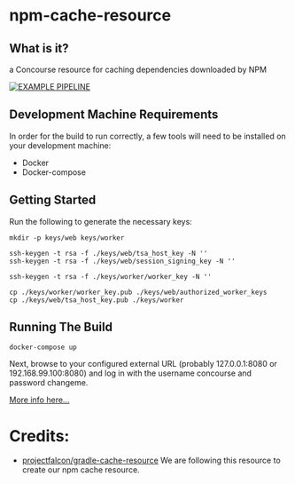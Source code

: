 npm-cache-resource
==================

What is it?
-----------

a Concourse resource for caching dependencies downloaded by NPM

[![EXAMPLE PIPELINE](https://raw.githubusercontent.com/ymedlop-sandbox/npm-cache-resource/master/images/example-pipeline.png)](https://raw.githubusercontent.com/ymedlop-sandbox/npm-cache-resource/master/images/example-pipeline.png)

Development Machine Requirements
--------------------------------

In order for the build to run correctly, a few tools will need to be installed on your
development machine:

* Docker
* Docker-compose

Getting Started
---------------

Run the following to generate the necessary keys:
```
mkdir -p keys/web keys/worker

ssh-keygen -t rsa -f ./keys/web/tsa_host_key -N ''
ssh-keygen -t rsa -f ./keys/web/session_signing_key -N ''

ssh-keygen -t rsa -f ./keys/worker/worker_key -N ''

cp ./keys/worker/worker_key.pub ./keys/web/authorized_worker_keys
cp ./keys/web/tsa_host_key.pub ./keys/worker
```

Running The Build
-----------------

```
docker-compose up
```


Next, browse to your configured external URL (probably 127.0.0.1:8080 or 192.168.99.100:8080) and log in with the username concourse and password changeme.


[More info here...](https://concourse.ci/single-page.html#docker-repository)

Credits:
========

* [projectfalcon/gradle-cache-resource](https://github.com/projectfalcon/gradle-cache-resource) We are following this resource to create our npm cache resource.


